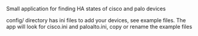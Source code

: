 Small application for finding HA states of cisco and palo devices

config/ directory has ini files to add your devices, see example files.
The app will look for cisco.ini and paloalto.ini, copy or rename the example files